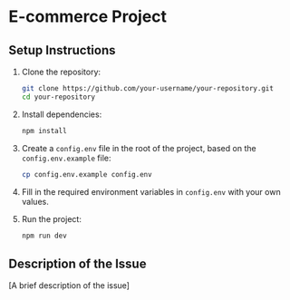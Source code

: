 # E-commerce Project

## Setup Instructions

1. Clone the repository:

   ```bash
   git clone https://github.com/your-username/your-repository.git
   cd your-repository
   ```

2. Install dependencies:

   ```bash
   npm install
   ```

3. Create a `config.env` file in the root of the project, based on the `config.env.example` file:

   ```bash
   cp config.env.example config.env
   ```

4. Fill in the required environment variables in `config.env` with your own values.

5. Run the project:
   ```bash
   npm run dev
   ```

## Description of the Issue

[A brief description of the issue]
